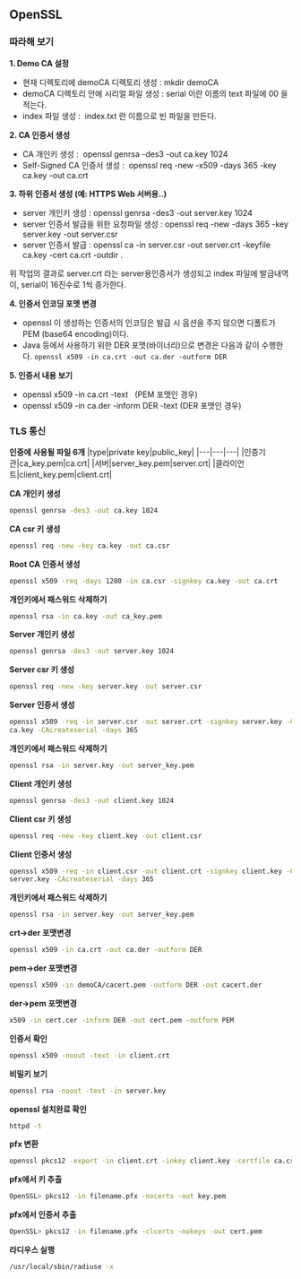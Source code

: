 ## OpenSSL

### 따라해 보기

**1. Demo CA 설정**

- 현재 디렉토리에 demoCA 디렉토리 생성 : mkdir demoCA
- demoCA 디렉토리 안에 시리얼 파일 생성 : serial 이란 이름의 text 파일에 00 을 적는다.
- index 파일 생성 :  index.txt 란 이름으로 빈 파일을 만든다.

**2. CA 인증서 생성**

- CA 개인키 생성 :  openssl genrsa -des3 -out ca.key 1024
- Self-Signed CA 인증서 생성 :  openssl req -new -x509 -days 365 -key ca.key -out ca.crt 

**3. 하위 인증서 생성 (예: HTTPS Web 서버용..)**

- server 개인키 생성 : openssl genrsa -des3 -out server.key 1024 
- server 인증서 발급을 위한 요청파일 생성 : openssl req -new -days 365 -key server.key -out server.csr
- server 인증서 발급 : openssl ca -in server.csr -out server.crt -keyfile ca.key -cert ca.crt -outdir .

위 작업의 결과로 server.crt 라는 server용인증서가 생성되고 index 파일에 발급내역이, serial이 16진수로 1씩 증가한다.

**4. 인증서 인코딩 포멧 변경**

- openssl 이 생성하는 인증서의 인코딩은 발급 시 옵션을 주지 않으면 디폴트가 PEM (base64 encoding)이다.
- Java 등에서 사용하기 위한 DER 포맷(바이너리)으로 변경은 다음과 같이 수행한다.
    `openssl x509 -in ca.crt -out ca.der -outform DER`

**5. 인증서 내용 보기**

- openssl x509 -in ca.crt -text   (PEM 포맷인 경우)
- openssl x509 -in ca.der -inform DER -text (DER 포맷인 경우)

### TLS 통신

**인증에 사용될 파일 6개**
|type|private key|public_key|
|---|---|---|
|인증기관|ca_key.pem|ca.crt|
|서버|server_key.pem|server.crt|
|클라이언트|client_key.pem|client.crt|

**CA 개인키 생성**
```bash
openssl genrsa -des3 -out ca.key 1024
```

**CA csr 키 생성**
```bash
openssl req -new -key ca.key -out ca.csr
```

**Root CA 인증서 생성** 
```bash
openssl x509 -req -days 1280 -in ca.csr -signkey ca.key -out ca.crt
```

**개인키에서 패스워드 삭제하기** 
```bash
openssl rsa -in ca.key -out ca_key.pem
```

**Server 개인키 생성**
```bash
openssl genrsa -des3 -out server.key 1024
```

**Server csr 키 생성**
```bash
openssl req -new -key server.key -out server.csr
```

**Server 인증서 생성**
```bash
openssl x509 -req -in server.csr -out server.crt -signkey server.key -CA ca.crt -CAkey
ca.key -CAcreateserial -days 365
```

**개인키에서 패스워드 삭제하기** 
```bash
openssl rsa -in server.key -out server_key.pem
```

**Client 개인키 생성**
```bash
openssl genrsa -des3 -out client.key 1024
```

**Client csr 키 생성**
```bash
openssl req -new -key client.key -out client.csr
```

**Client 인증서 생성**
```bash
openssl x509 -req -in client.csr -out client.crt -signkey client.key -CA server.crt -CAkey
server.key -CAcreateserial -days 365
```

**개인키에서 패스워드 삭제하기** 
```bash
openssl rsa -in server.key -out server_key.pem
```

**crt->der 포맷변경**
```bash
openssl x509 -in ca.crt -out ca.der -outform DER
```

**pem->der 포맷변경**
```bash
openssl x509 -in demoCA/cacert.pem -outform DER -out cacert.der
```

**der->pem 포맷변경**
```bash
x509 -in cert.cer -inform DER -out cert.pem -outform PEM
```

**인증서 확인**
```bash
openssl x509 -noout -text -in client.crt
```

**비밀키 보기**
```bash
openssl rsa -noout -text -in server.key
```

**openssl 설치완료 확인**
```bash
httpd -t
```

**pfx 변환**
```bash
openssl pkcs12 -export -in client.crt -inkey client.key -certfile ca.crt -out bundle.p12
```

**pfx에서 키 추출**
```bash
OpenSSL> pkcs12 -in filename.pfx -nocerts -out key.pem
```

**pfx에서 인증서 추출**
```bash
OpenSSL> pkcs12 -in filename.pfx -clcerts -nokeys -out cert.pem
```

**라디우스 실행**
```bash
/usr/local/sbin/radiuse -x
```
